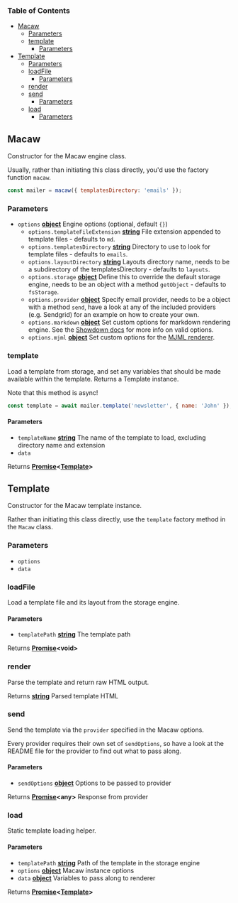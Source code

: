 <!-- Generated by documentation.js. Update this documentation by updating the source code. -->

### Table of Contents

-   [Macaw][1]
    -   [Parameters][2]
    -   [template][3]
        -   [Parameters][4]
-   [Template][5]
    -   [Parameters][6]
    -   [loadFile][7]
        -   [Parameters][8]
    -   [render][9]
    -   [send][10]
        -   [Parameters][11]
    -   [load][12]
        -   [Parameters][13]

## Macaw

Constructor for the Macaw engine class.

Usually, rather than initiating this class directly, you'd use the factory
function `macaw`.

```js
const mailer = macaw({ templatesDirectory: 'emails' });
```

### Parameters

-   `options` **[object][14]** Engine options (optional, default `{}`)
    -   `options.templateFileExtension` **[string][15]** File extension appended to
           template files - defaults to `md`.
    -   `options.templatesDirectory` **[string][15]** Directory to use to look for
           template files - defaults to `emails`.
    -   `options.layoutDirectory` **[string][15]** Layouts directory name, needs to be
           a subdirectory of the templatesDirectory - defaults to `layouts`.
    -   `options.storage` **[object][14]** Define this to override the default storage
           engine, needs to be an object with a method `getObject` - defaults to
           `fsStorage`.
    -   `options.provider` **[object][14]** Specify email provider, needs to be a
           object with a method `send`, have a look at any of the included
           providers (e.g. Sendgrid) for an example on how to create your own.
    -   `options.markdown` **[object][14]** Set custom options for markdown rendering
           engine. See the [Showdown docs][16]
           for more info on valid options.
    -   `options.mjml` **[object][14]** Set custom options for the
           [MJML renderer][17].

### template

Load a template from storage, and set any variables that should be made available
within the template. Returns a Template instance.

Note that this method is async!

```js
const template = await mailer.template('newsletter', { name: 'John' });
```

#### Parameters

-   `templateName` **[string][15]** The name of the template to load, excluding directory name and extension
-   `data`  

Returns **[Promise][18]&lt;[Template][19]>** 

## Template

Constructor for the Macaw template instance.

Rather than initiating this class directly, use the `template` factory
method in the `Macaw` class.

### Parameters

-   `options`  
-   `data`  

### loadFile

Load a template file and its layout from the storage engine.

#### Parameters

-   `templatePath` **[string][15]** The template path

Returns **[Promise][18]&lt;void>** 

### render

Parse the template and return raw HTML output.

Returns **[string][15]** Parsed template HTML

### send

Send the template via the `provider` specified in the Macaw options.

Every provider requires their own set of `sendOptions`, so have a look
at the README file for the provider to find out what to pass along.

#### Parameters

-   `sendOptions` **[object][14]** Options to be passed to provider

Returns **[Promise][18]&lt;any>** Response from provider

### load

Static template loading helper.

#### Parameters

-   `templatePath` **[string][15]** Path of the template in the storage engine
-   `options` **[object][14]** Macaw instance options
-   `data` **[object][14]** Variables to pass along to renderer

Returns **[Promise][18]&lt;[Template][19]>** 

[1]: #macaw

[2]: #parameters

[3]: #template

[4]: #parameters-1

[5]: #template-1

[6]: #parameters-2

[7]: #loadfile

[8]: #parameters-3

[9]: #render

[10]: #send

[11]: #parameters-4

[12]: #load

[13]: #parameters-5

[14]: https://developer.mozilla.org/docs/Web/JavaScript/Reference/Global_Objects/Object

[15]: https://developer.mozilla.org/docs/Web/JavaScript/Reference/Global_Objects/String

[16]: https://github.com/showdownjs/showdown#valid-options

[17]: https://github.com/mjmlio/mjml#inside-nodejs

[18]: https://developer.mozilla.org/docs/Web/JavaScript/Reference/Global_Objects/Promise

[19]: #template
